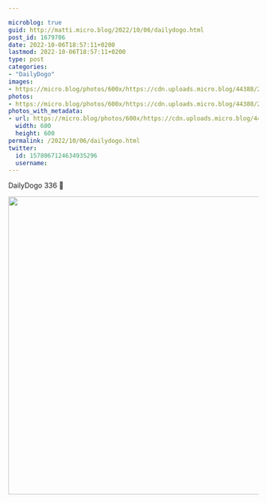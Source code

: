```yaml
---

microblog: true
guid: http://matti.micro.blog/2022/10/06/dailydogo.html
post_id: 1679706
date: 2022-10-06T18:57:11+0200
lastmod: 2022-10-06T18:57:11+0200
type: post
categories:
- "DailyDogo"
images:
- https://micro.blog/photos/600x/https://cdn.uploads.micro.blog/44388/2022/8f0259c2de.jpg
photos:
- https://micro.blog/photos/600x/https://cdn.uploads.micro.blog/44388/2022/8f0259c2de.jpg
photos_with_metadata:
- url: https://micro.blog/photos/600x/https://cdn.uploads.micro.blog/44388/2022/8f0259c2de.jpg
  width: 600
  height: 600
permalink: /2022/10/06/dailydogo.html
twitter:
  id: 1578067124634935296
  username:
---
```

DailyDogo 336 🐶

<img src="https://micro.blog/photos/600x/https://blog.martin-haehnel.de/uploads/2022/8f0259c2de.jpg" width="600" height="600" alt="" />
